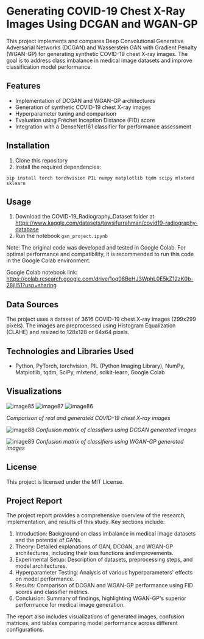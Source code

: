# Generating COVID-19 Chest X-Ray Images Using DCGAN and WGAN-GP

This project implements and compares Deep Convolutional Generative Adversarial Networks (DCGAN) and Wasserstein GAN with Gradient Penalty (WGAN-GP) for generating synthetic COVID-19 chest X-ray images. The goal is to address class imbalance in medical image datasets and improve classification model performance.

## Features

- Implementation of DCGAN and WGAN-GP architectures
- Generation of synthetic COVID-19 chest X-ray images
- Hyperparameter tuning and comparison
- Evaluation using Fréchet Inception Distance (FID) score
- Integration with a DenseNet161 classifier for performance assessment

## Installation

1. Clone this repository
2. Install the required dependencies:
```
pip install torch torchvision PIL numpy matplotlib tqdm scipy mlxtend sklearn
```

## Usage

1. Download the COVID-19_Radiography_Dataset folder at https://www.kaggle.com/datasets/tawsifurrahman/covid19-radiography-database
2. Run the notebook `gan_project.ipynb`

Note: The original code was developed and tested in Google Colab. For optimal performance and compatibility, it is recommended to run this code in the Google Colab environment.

Google Colab notebook link: https://colab.research.google.com/drive/1oq08BeHJ3WphL0E5kZ12zK0b-28jIl51?usp=sharing

## Data Sources

The project uses a dataset of 3616 COVID-19 chest X-ray images (299x299 pixels). The images are preprocessed using Histogram Equalization (CLAHE) and resized to 128x128 or 64x64 pixels.

## Technologies and Libraries Used

- Python, PyTorch, torchvision, PIL (Python Imaging Library), NumPy, Matplotlib, tqdm, SciPy, mlxtend, scikit-learn, Google Colab

## Visualizations

![image85](https://github.com/user-attachments/assets/505db638-286e-4f7a-84f9-7034b470076b)
![image87](https://github.com/user-attachments/assets/a865c24b-2354-456e-9a2b-6f777902967a)
![image86](https://github.com/user-attachments/assets/f7f67035-87dc-4b5e-8555-30fb66339936)

*Comparison of real and generated COVID-19 chest X-ray images*

![image88](https://github.com/user-attachments/assets/712278d4-9651-43ed-b2ec-edc068f0b821)
*Confusion matrix of classifiers using DCGAN generated images*

![image89](https://github.com/user-attachments/assets/aa0b104d-5eb1-4472-87c2-1c3dac7738a6)
 *Confusion matrix of classifiers using WGAN-GP generated images*

## License

This project is licensed under the MIT License.

## Project Report

The project report provides a comprehensive overview of the research, implementation, and results of this study. Key sections include:

1. Introduction: Background on class imbalance in medical image datasets and the potential of GANs.
2. Theory: Detailed explanations of GAN, DCGAN, and WGAN-GP architectures, including their loss functions and improvements.
3. Experimental Setup: Description of datasets, preprocessing steps, and model architectures.
4. Hyperparameter Testing: Analysis of various hyperparameters' effects on model performance.
5. Results: Comparison of DCGAN and WGAN-GP performance using FID scores and classifier metrics.
6. Conclusion: Summary of findings, highlighting WGAN-GP's superior performance for medical image generation.

The report also includes visualizations of generated images, confusion matrices, and tables comparing model performance across different configurations.
